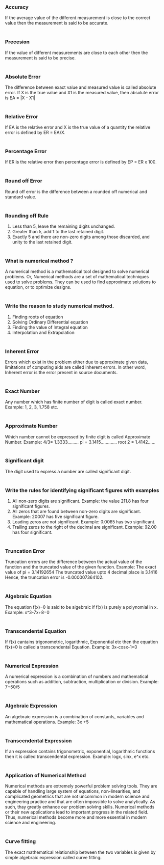 ### **<br/>Accuracy**
If the average value of the different measurement is close to the correct value then the measurement is said to be accurate.

### **<br/>Precesion**
If the value of different measurements are close to each other then the measurement is said to be precise.

### **<br/>Absolute Error**
The difference between exact value and measured value is called absolute error.
If X is the true value and X1 is the measured value, then absolute error is EA = |X - X1|

### **<br/>Relative Error**
If EA is the relative error and X is the true value of a quantity the relative error is defined by ER = EA/X.

### **<br/>Percentage Error**
If ER is the relative error then percentage error is defined by EP = ER x 100.

### **<br/>Round off Error**
Round off error is the difference between a rounded off numerical and standard value.

### **<br/>Rounding off Rule**
1. Less than 5, leave the remaining digits unchanged.
2. Greater than 5, add 1 to the last retained digit.
3. Exactly 5 and there are non-zero digits among those discarded, and unity to the last retained digit.

### **<br/>What is numerical method ?**
A numerical method is a mathematical tool designed to solve numerical problems.
Or, Numerical methods are a set of mathematical techniques used to solve problems. They can be used to find approximate solutions to equation, or to optimize designs.

### **<br/>Write the reason to study numerical method.**
1. Finding roots of equation
2. Solving Ordinary Differential equation
3. Finding the value of Integral equation
4. Interpolation and Extrapolation

### **<br/>Inherent Error**
Errors which exist in the problem either due to approximate given data, limitations of computing aids are called inherent errors.
In other word, Inherent error is the error present in source documents.

### **<br/>Exact Number**
Any number which has finite number of digit is called exact number.
Example: 1, 2, 3, 1.758 etc.

### **<br/>Approximate Number**
Which number cannot be expressed by finite digit is called Approximate Number.
Example: 4/3= 1.3333.........
pi = 3.1415.............
root 2 = 1.4142......

### **<br/>Significant digit**
The digit used to express a number are called significant digit.

### **<br/>Write the rules for identifying significant figures with examples**
1. All non-zero digits are significant.
Example: the value 211.8 has four significant figures.
2. All zeros that are found between non-zero digits are significant.
Example: 20007 has five significant figure.
3. Leading zeros are not significant.
Example: 0.0085 has two significant.
4. Trailing zeros to the right of the decimal are significant.
Example: 92.00 has four significant.

### **<br/>Truncation Error**
Truncation errors are the difference between the actual value of the function and the truncated value of the given function.
Example: The exact value of pi = 3.14192654
The truncated value upto 4 decimal place is 3.1416
Hence, the truncation error is -0.000007364102.

### **<br/>Algebraic Equation**
The equation f(x)=0 is said to be algebraic if f(x) is purely a polynomial in x.
Example: x^3-7x+8=0

### **<br/>Transcendental Equation**
If f(x) cantains trigonometric, logarithmic, Exponential etc then the equation f(x)=0 is called a transcendental Equation.
Example: 3x-cosx-1=0

### **<br/>Numerical Expression**
A numerical expression is a combination of numbers and mathematical operations such as addition, subtraction, multiplication or division.
Example: 7+50/5

### **<br/>Algebraic Expression**
An algebraic expression is a combination of constants, variables and mathematical operations.
Example: 3x +5

### **<br/>Transcendental Expression**
If an expression contains trigonometric, exponential, logarithmic functions then it is called transcendental expression.
Example: logx, sinx, e^x etc.

### **<br/>Application of Numerical Method**
Numerical methods are extremely powerful problem solving tools. They are capable of handling large system of equations, non-linearities, and complicated geometrics that are not uncommon in modern science and engineering practice and that are often impossible to solve analytically. As such, thay greatly enhance our problem solving skills. Numerical methods or their new applications lead to important progress in the related field. Thus, numerical methods become more and more essential in modern science and engineering.

### **<br/>Curve fitting**
The exact mathematical relationship between the two variables is given by simple algebraic expression called curve fitting.
